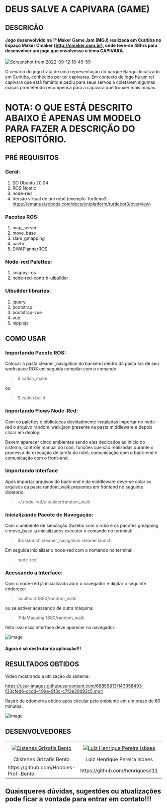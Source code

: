 # DEUS SALVE A CAPIVARA (GAME)

## DESCRICÃO
#### Jogo desenvolvido na 1ª Maker Game Jam (MGJ) realizada em Curitiba no Espaço Maker Cmaker (http://cmaker.com.br), onde teve-se 48hrs para desenvolver um jogo que envolvesse o tema CAPIVARA.


![Screenshot from 2022-09-12 18-49-59](https://user-images.githubusercontent.com/68859813/189765039-1dec2e0f-9940-43d0-bbb9-8a1ec5a49f83.png)


O cenário do jogo trata de uma representação do parque Barigui localizado em Curitiba, conhecido por ter capivaras. Em contexto de jogo há um rei capivara que está faminto e pediu para seus servos a coletarem algumas maças prometendo recompensa para a capivara que trouxer mais maças.



# NOTA: O QUE ESTÁ DESCRITO ABAIXO É APENAS UM MODELO PARA FAZER A DESCRIÇÃO DO REPOSITÓRIO.

## PRÉ REQUISITOS

### Geral:
1. SO Ubuntu 20.04
2. ROS Noetic
3. node-red
4. Versão virtual de um robô (exemplo Turtlebo3 - https://emanual.robotis.com/docs/en/platform/turtlebot3/overview)

### Pacotes ROS:
1. map_server
2. move_base
3. slam_gmapping
4. navfn
5. DWAPlannerROS

### Node-red Palettes:
1. snappy-ros
2. node-red-contrib-uibuilder

### Uibuilder libraries:
1. jquery
2. bootstrap
3. bootstrap-vue
4. vue
5. nipplejs

## COMO USAR

### Importando Pacote ROS:

Colocar a pasta cleaner_navigation do backend dentro da pasta src de seu workspace ROS em seguida compilar com o comando
> $ catkin_make

ou

> $ catkin build

### Importando Flows Node-Red:

Com os palettes e bibliotecas devidadmente instaladas importar no node-red o arquivo random_walk.json presente na pasta middleware e depois clicar em deploy.

Devem aparecer cinco ambientes sendo eles dedicados ao início do sistema, controle manual do robô, funções que são realizadas durante o processo de execução de tarefa do robô, comunicação com o back-end e comunicação com o front-end.

### Importando Interface

Após importar arquivos do back-end e do middleware deve-se colar os arquivos da pasta random_walk presentes em frontend no seguinte didetório:

> ~/.node-red/uibuilder/random_walk

### Inicializando Pacote de Navegação:

Com o ambiente de simulação Gazebo com o robô e os pacotes gmapping e move_base já inicializados executar o comando no terminal:

> $roslaunch cleaner_navigation cleaner.launch

Em seguida inicializar o node-red com o nomando no terminal:

> node-red

### Acessando a Interface:

Com o node-red já inicializado abrir o navegador e digitar o seguinte endereço:

> localhost:1880/random_walk

ou se estiver acessando de outra máquina:

> IPdaMaquina:1880/random_walk

feito isso essa interface deve aparecer no navegador:

![image](https://user-images.githubusercontent.com/68859813/143967118-5fb945d8-a44e-49a2-84a9-5de535b4b47f.png)

#### Agora é só desfrutar  da aplicação!!!

## RESULTADOS OBTIDOS

Vídeo mostrando a utilização do sistema:

https://user-images.githubusercontent.com/68859813/143958493-f33cfed6-cccd-499e-9f3c-c7f2e30d93c5.mp4


Rastro de odometria obtido após circular pelo ambiente em um prazo de 60 minutos:

![image](https://user-images.githubusercontent.com/68859813/143956850-c8667eb6-aff8-41f6-92f2-a0227ef21bd6.png)

## DESENVOLVEDORES

<table>
  <tr>
    <td align="center"><a href="https://www.linkedin.com/in/clistenes-bento-28430911b" target="_blank"><img src="https://user-images.githubusercontent.com/68859813/143960838-cdea45a4-ec09-4e60-8852-b3f1a75d9540.png" alt="Cístenes Grizafis Bento"></a></td>
        <td align="center"><a href="https://www.linkedin.com/in/luiz-henrique-784b79b3" target="_blank"><img src="https://user-images.githubusercontent.com/68859813/143962162-d2e80e1c-da14-419b-af98-34b4ba4ec49e.png" alt="Luiz Henrique Pereira Isbaes"></a></td>
        <td align="center"><a href="https://www.linkedin.com/in/bruna-pereira-228272147" target="_blank"><img src="https://user-images.githubusercontent.com/68859813/143962146-768bf845-1ba4-48b8-bc1a-febf9809070c.png" alt="Bruna Pereira das Neves"></a></td>
        <td align="center"><a href="https://www.linkedin.com/in/ozeias-thomaz-likedin/b"><img src="https://user-images.githubusercontent.com/68859813/143962174-3fcb2e5c-6daa-48c5-8c83-7ec157e52d8c.png" alt="Ozeias Mateus Santos Thomaz"></a></td>
        <td align="center"><img src="https://user-images.githubusercontent.com/68859813/143962189-6b4010ae-0352-4c83-83d6-30bd09c8f8c8.png" alt="Leonardo Pestilo dos Santos"></td>
        <td align="center"><img src="https://user-images.githubusercontent.com/68859813/143962204-9c5a389e-4b02-4b93-9bf3-97faaeb1b550.png" alt="Diego Murilo Sousa da Luz"></td>
    </tr>
    <tr>
        <td align="center">Clístenes Grizafis Bento</td>
        <td align="center">Luiz Henrique Pereira Isbaes</td>
        <td align="center">Bruna Pereira das Neves</td>
        <td align="center">Leonardo Pestilo dos Santos</td>
        <td align="center">Diego Murilo Sousa da Luz</td>
    </tr>
    <tr>
        <td>https://github.com/Hobbies-Prof-Bento</td>
        <td>https://github.com/henriquesd11</td>
        <td>https://github.com/Bruna-Pereira</td>
        <td>https://github.com//OzeiasThomaz</td>
        <td>https://github.com/LeozinhoSantos</td>
        <td>https://github.com/Diegomurilo19</td>
    </tr>   
</table>

## Quaisqueres dúvidas, sugestões ou atualizações pode ficar a vontade para entrar em contato!!!
